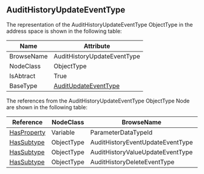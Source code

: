 <!-- objecttype -->
## AuditHistoryUpdateEventType
The representation of the AuditHistoryUpdateEventType ObjectType in the address space is shown in the following table:  

|Name|Attribute|
|---|---|
|BrowseName|AuditHistoryUpdateEventType|
|NodeClass|ObjectType|
|IsAbtract|True|
|BaseType|[AuditUpdateEventType](../../../Part5/ObjectTypes/AuditUpdateEventType/readme.md)|

The references from the AuditHistoryUpdateEventType ObjectType Node are shown in the following table:  

|Reference|NodeClass|BrowseName|DataType|TypeDefinition|ModellingRule|
|---|---|---|---|---|---|
|[HasProperty](../../../Part3/ReferenceTypes/HasProperty/readme.md)|Variable|ParameterDataTypeId|[NodeId](../../../Part3/DataTypes/NodeId/readme.md)|[PropertyType](../../Part5/VariableTypes/PropertyType/readme.md)|[Mandatory](../../Objects/Mandatory/readme.md)|
|[HasSubtype](../../../Part3/ReferenceTypes/HasSubtype/readme.md)|ObjectType|AuditHistoryEventUpdateEventType||||
|[HasSubtype](../../../Part3/ReferenceTypes/HasSubtype/readme.md)|ObjectType|AuditHistoryValueUpdateEventType||||
|[HasSubtype](../../../Part3/ReferenceTypes/HasSubtype/readme.md)|ObjectType|AuditHistoryDeleteEventType||||

